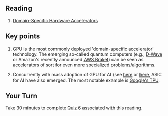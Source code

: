 ## Reading

1. [Domain-Specific Hardware Accelerators](https://cacm.acm.org/magazines/2020/7/245701-domain-specific-hardware-accelerators/fulltext)


## Key points

1. GPU is the most commonly deployed 'domain-specific accelerator' technology. The emerging so-called quantum computers (e.g., [D-Wave](https://www.dwavesys.com/quantum-computing) or Amazon's recently announced [AWS Braket](https://aws.amazon.com/about-aws/whats-new/2020/08/quantum-computing-available-aws-through-amazon-braket/)) can be seen as accelerators of sort for even more specialized problems/algorithms.  

2. Concurrently with mass adoption of GPU for AI (see [here](https://www.datanami.com/2020/10/07/aws-cuts-prices-for-sagemaker-gpu-instances/) or [here](https://cloud.google.com/ai-platform/training/docs/using-gpus), ASIC for AI have also emerged. The most notable example is [Google's TPU](https://medium.com/@jonathan_hui/ai-chips-tpu-3fa0b2451a2d).


## Your Turn

   Take 30 minutes to complete [Quiz 6](https://canvas.sfu.ca/courses/67084/quizzes/) associated with this reading. 
